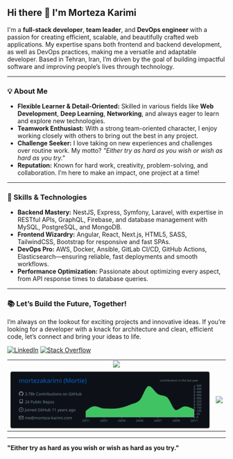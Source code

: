 ## Hi there 👋 I'm Morteza Karimi

I'm a **full-stack developer**, **team leader**, and **DevOps engineer** with a passion for creating efficient, scalable, and beautifully crafted web applications. My expertise spans both frontend and backend development, as well as DevOps practices, making me a versatile and adaptable developer. Based in Tehran, Iran, I’m driven by the goal of building impactful software and improving people’s lives through technology.

---

### 💡 About Me
- **Flexible Learner & Detail-Oriented:** Skilled in various fields like **Web Development**, **Deep Learning**, **Networking**, and always eager to learn and explore new technologies.
- **Teamwork Enthusiast:** With a strong team-oriented character, I enjoy working closely with others to bring out the best in any project.
- **Challenge Seeker:** I love taking on new experiences and challenges over routine work. My motto? *"Either try as hard as you wish or wish as hard as you try."*
- **Reputation:** Known for hard work, creativity, problem-solving, and collaboration. I’m here to make an impact, one project at a time!

---

### 🚀 Skills & Technologies
- **Backend Mastery:** NestJS, Express, Symfony, Laravel, with expertise in RESTful APIs, GraphQL, Firebase, and database management with MySQL, PostgreSQL, and MongoDB.
- **Frontend Wizardry:** Angular, React, Next.js, HTML5, SASS, TailwindCSS, Bootstrap for responsive and fast SPAs.
- **DevOps Pro:** AWS, Docker, Ansible, GitLab CI/CD, GitHub Actions, Elasticsearch—ensuring reliable, fast deployments and smooth workflows.
- **Performance Optimization:** Passionate about optimizing every aspect, from API response times to database queries.

---

### 📚 Let’s Build the Future, Together!
I’m always on the lookout for exciting projects and innovative ideas. If you’re looking for a developer with a knack for architecture and clean, efficient code, let’s connect and bring your ideas to life.

[![LinkedIn](https://img.shields.io/badge/LinkedIn-blue?style=flat-square&logo=linkedin&logoColor=white&link=https://www.linkedin.com/in/mortezakarimi/)](https://www.linkedin.com/in/mortezakarimi/) 
[![Stack Overflow](https://img.shields.io/badge/Stack%20Overflow-F58025?style=flat-square&logo=stackoverflow&logoColor=white&link=https://stackoverflow.com/users/3307768/mortie)](https://stackoverflow.com/users/3307768/mortie)

<table>
  <tr>
    <td colspan="2" align="center">
      <img src="https://github-profile-trophy.morteza-karimi.ir/?username=mortezakarimi&column=11&theme=darkhub&margin-w=15&margin-h=15"/>
    </td>
  </tr>
  <tr>
    <td>
      <img style="flex: 50%;" src="https://raw.githubusercontent.com/mortezakarimi/mortezakarimi/master/profile-summary-card-output/github_dark/0-profile-details.svg"/>
    </td>
    <td>
      <img style="flex: 50%;" src="https://readme-states.morteza-karimi.ir/api?username=mortezakarimi&count_private=true&include_all_commits=true&theme=github_dark&show_icons=true&custom_title=Stats&show=reviews,prs_merged,prs_merged_percentage"/>
    </td>
  </tr>
</table>

---

**"Either try as hard as you wish or wish as hard as you try."**
